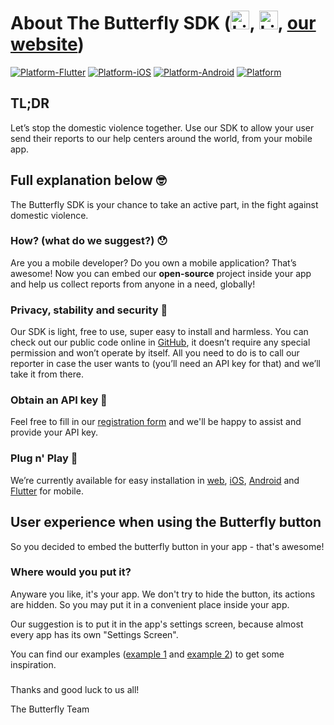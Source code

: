 # About The Butterfly SDK ([<img src="https://butterfly-button.web.app/img/facebook.png" alt="LinkedIn" width="30"/>](https://www.facebook.com/thebutterflybutton), [<img src="https://butterfly-button.web.app/img/linkedin.png" alt="LinkedIn" width="30"/>](https://www.linkedin.com/company/butterfly-button), [our website](https://butterfly-button.web.app))



[![Platform-Flutter](https://img.shields.io/badge/Platform-Flutter-blue.svg)](https://github.com/TheButterflySDK/Flutter)
[![Platform-iOS](https://img.shields.io/badge/Platform-iOS-lightgray.svg)](https://github.com/TheButterflySDK/iOS)
[![Platform-Android](https://img.shields.io/badge/Platform-Android-green.svg)](https://github.com/TheButterflySDK/Android)
[![Platform](https://img.shields.io/badge/Platform-Web-white.svg)](https://github.com/TheButterflySDK/Web)

## TL;DR
Let’s stop the domestic violence together. Use our SDK to allow your user send their reports to our help centers around the world, from your mobile app.


## Full explanation below 🤓

The Butterfly SDK is your chance to take an active part, in the fight against domestic violence.

### How? (what do we suggest?) 😯
Are you a mobile developer? Do you own a mobile application? That’s awesome! Now you can embed our **open-source** project inside your app and help us collect reports from anyone in a need, globally!

### Privacy, stability and security 🤝
Our SDK is light, free to use, super easy to install and harmless. You can check out our public code online in [GitHub](https://github.com/TheButterflySDK?tab=repositories), it doesn’t require any special permission and won’t operate by itself. All you need to do is to call our reporter in case the user wants to (you’ll need an API key for that) and we’ll take it from there.

### Obtain an API key 🔑
Feel free to fill in our [registration form](https://docs.google.com/forms/d/e/1FAIpQLSfNEQdh6BIZ0BH5RTQoh1Sc7IWkPLolOnIcltLhtQ79XbmSnw/viewform) and we'll be happy to assist and provide your API key.

### Plug n' Play 🔌
We’re currently available for easy installation in [web](https://github.com/TheButterflySDK/Web), [iOS](https://github.com/TheButterflySDK/iOS), [Android](https://github.com/TheButterflySDK/Android) and [Flutter](https://github.com/TheButterflySDK/Flutter) for mobile.


## User experience when using the Butterfly button
So you decided to embed the butterfly button in your app - that's awesome!
### Where would you put it?
Anyware you like, it's your app. We don't try to hide the button, its actions are hidden. So you may put it in a convenient place inside your app.

Our suggestion is to put it in the app's settings screen, because almost every app has its own "Settings Screen".

You can find our examples ([example 1](https://butterfly-button.web.app/videos/Usage-Example-1.mp4) and [example 2](https://butterfly-button.web.app/videos/Usage-Example-2.mp4)) to get some inspiration.

###


Thanks and good luck to us all!

The Butterfly Team
